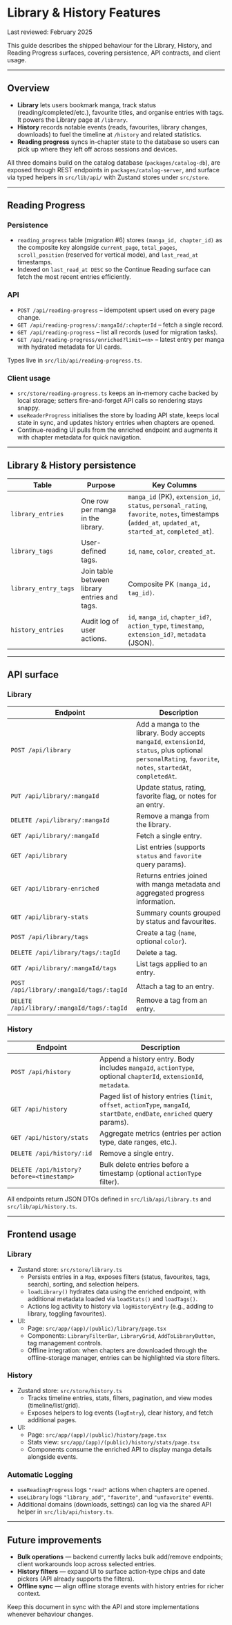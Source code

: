 # Library & History Features

Last reviewed: February 2025

This guide describes the shipped behaviour for the Library, History, and
Reading Progress surfaces, covering persistence, API contracts, and client usage.

---

## Overview

- **Library** lets users bookmark manga, track status
  (reading/completed/etc.), favourite titles, and organise entries with tags. It
  powers the Library page at `/library`.
- **History** records notable events (reads, favourites, library changes,
  downloads) to fuel the timeline at `/history` and related statistics.
- **Reading progress** syncs in-chapter state to the database so users can pick
  up where they left off across sessions and devices.

All three domains build on the catalog database (`packages/catalog-db`), are
exposed through REST endpoints in `packages/catalog-server`, and surface via
typed helpers in `src/lib/api/` with Zustand stores under `src/store`.

---

## Reading Progress

### Persistence

- `reading_progress` table (migration #6) stores `(manga_id, chapter_id)` as the
  composite key alongside `current_page`, `total_pages`, `scroll_position`
  (reserved for vertical mode), and `last_read_at` timestamps.
- Indexed on `last_read_at DESC` so the Continue Reading surface can fetch the
  most recent entries efficiently.

### API

- `POST /api/reading-progress` – idempotent upsert used on every page change.
- `GET /api/reading-progress/:mangaId/:chapterId` – fetch a single record.
- `GET /api/reading-progress` – list all records (used for migration tasks).
- `GET /api/reading-progress/enriched?limit=<n>` – latest entry per manga with
  hydrated metadata for UI cards.

Types live in `src/lib/api/reading-progress.ts`.

### Client usage

- `src/store/reading-progress.ts` keeps an in-memory cache backed by local
  storage; setters fire-and-forget API calls so rendering stays snappy.
- `useReaderProgress` initialises the store by loading API state, keeps local
  state in sync, and updates history entries when chapters are opened.
- Continue-reading UI pulls from the enriched endpoint and augments it with
  chapter metadata for quick navigation.

---

## Library & History persistence

| Table | Purpose | Key Columns |
| ----- | ------- | ----------- |
| `library_entries` | One row per manga in the library. | `manga_id` (PK), `extension_id`, `status`, `personal_rating`, `favorite`, `notes`, timestamps (`added_at`, `updated_at`, `started_at`, `completed_at`). |
| `library_tags` | User-defined tags. | `id`, `name`, `color`, `created_at`. |
| `library_entry_tags` | Join table between library entries and tags. | Composite PK `(manga_id, tag_id)`. |
| `history_entries` | Audit log of user actions. | `id`, `manga_id`, `chapter_id?`, `action_type`, `timestamp`, `extension_id?`, `metadata` (JSON). |

---

## API surface

### Library

| Endpoint | Description |
| -------- | ----------- |
| `POST /api/library` | Add a manga to the library. Body accepts `mangaId`, `extensionId`, `status`, plus optional `personalRating`, `favorite`, `notes`, `startedAt`, `completedAt`. |
| `PUT /api/library/:mangaId` | Update status, rating, favorite flag, or notes for an entry. |
| `DELETE /api/library/:mangaId` | Remove a manga from the library. |
| `GET /api/library/:mangaId` | Fetch a single entry. |
| `GET /api/library` | List entries (supports `status` and `favorite` query params). |
| `GET /api/library-enriched` | Returns entries joined with manga metadata and aggregated progress information. |
| `GET /api/library-stats` | Summary counts grouped by status and favourites. |
| `POST /api/library/tags` | Create a tag (`name`, optional `color`). |
| `DELETE /api/library/tags/:tagId` | Delete a tag. |
| `GET /api/library/:mangaId/tags` | List tags applied to an entry. |
| `POST /api/library/:mangaId/tags/:tagId` | Attach a tag to an entry. |
| `DELETE /api/library/:mangaId/tags/:tagId` | Remove a tag from an entry. |

### History

| Endpoint | Description |
| -------- | ----------- |
| `POST /api/history` | Append a history entry. Body includes `mangaId`, `actionType`, optional `chapterId`, `extensionId`, `metadata`. |
| `GET /api/history` | Paged list of history entries (`limit`, `offset`, `actionType`, `mangaId`, `startDate`, `endDate`, `enriched` query params). |
| `GET /api/history/stats` | Aggregate metrics (entries per action type, date ranges, etc.). |
| `DELETE /api/history/:id` | Remove a single entry. |
| `DELETE /api/history?before=<timestamp>` | Bulk delete entries before a timestamp (optional `actionType` filter). |

All endpoints return JSON DTOs defined in `src/lib/api/library.ts` and `src/lib/api/history.ts`.

---

## Frontend usage

### Library

- Zustand store: `src/store/library.ts`
  - Persists entries in a `Map`, exposes filters (status, favourites, tags, search), sorting, and selection helpers.
  - `loadLibrary()` hydrates data using the enriched endpoint, with additional metadata loaded via `loadStats()` and `loadTags()`.
  - Actions log activity to history via `logHistoryEntry` (e.g., adding to library, toggling favourites).
- UI:
  - Page: `src/app/(app)/(public)/library/page.tsx`
  - Components: `LibraryFilterBar`, `LibraryGrid`, `AddToLibraryButton`, tag management controls.
  - Offline integration: when chapters are downloaded through the offline-storage manager, entries can be highlighted via store filters.

### History

- Zustand store: `src/store/history.ts`
  - Tracks timeline entries, stats, filters, pagination, and view modes (timeline/list/grid).
  - Exposes helpers to log events (`logEntry`), clear history, and fetch additional pages.
- UI:
  - Page: `src/app/(app)/(public)/history/page.tsx`
  - Stats view: `src/app/(app)/(public)/history/stats/page.tsx`
  - Components consume the enriched API to display manga details alongside events.

### Automatic Logging

- `useReadingProgress` logs `"read"` actions when chapters are opened.
- `useLibrary` logs `"library_add"`, `"favorite"`, and `"unfavorite"` events.
- Additional domains (downloads, settings) can log via the shared API helper in `src/lib/api/history.ts`.

---

## Future improvements

- **Bulk operations** — backend currently lacks bulk add/remove endpoints; client workarounds loop across selected entries.
- **History filters** — expand UI to surface action-type chips and date pickers (API already supports the filters).
- **Offline sync** — align offline storage events with history entries for richer context.

Keep this document in sync with the API and store implementations whenever behaviour changes.
